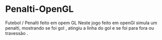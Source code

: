 # Penalti-OpenGL
Futebol / Penalti feito em opem GL
Neste jogo  feito em openGl  simula um penalti, mostrando se foi gol , atingiu a linha  do gol e se foi para fora ou travessão .

